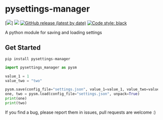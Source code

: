 # pysettings-manager

[![](https://img.shields.io/badge/status-in%20development-blue)]
[![](https://img.shields.io/badge/python-3.7+-blue.svg)](https://www.python.org/downloads/)
[![GitHub release (latest by date)](https://img.shields.io/github/v/release/sryu1/pysettings-manager)](https://pypi.org/project/pysettings-manager)
[![Code style: black](https://img.shields.io/badge/code%20style-black-000000.svg)](https://github.com/psf/black)

A python module for saving and loading settings

## Get Started

```console
pip install pysettings-manager
```

```python
import pysettings_manager as pysm

value_1 = 1
value_two = "two"

pysm.save(config_file="settings.json", value_1=value_1, value_two=value_two)
one, two = pysm.load(config_file="settings.json", unpack=True)
print(one)
print(two)
```

If you find a bug, please report them in issues, pull requests are welcome :)
